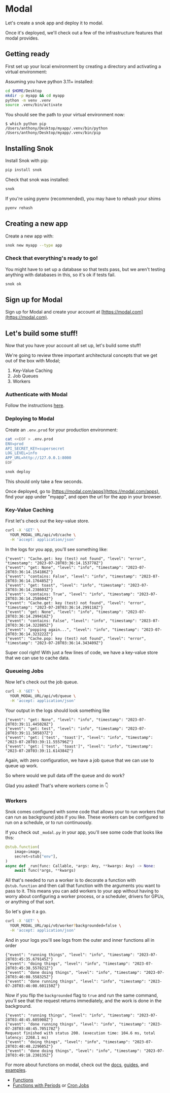 # Modal

Let's create a snok app and deploy it to modal.

Once it's deployed, we'll check out a few of the infrastructure features that modal provides.

## Getting ready

First set up your local environment by creating a directory and activating a virtual environment:

Assuming you have python 3.11+ installed:

```sh
cd $HOME/Desktop
mkdir -p myapp && cd myapp
python -m venv .venv
source .venv/bin/activate
```

You should see the path to your virtual environment now:

```
$ which python pip
/Users/anthony/Desktop/myapp/.venv/bin/python
/Users/anthony/Desktop/myapp/.venv/bin/pip
```

## Installing Snok

Install Snok with pip:

```sh
pip install snok
```

Check that snok was installed:

```sh
snok
```

If you're using pyenv (recommended), you may have to rehash your shims

```sh
pyenv rehash
```

## Creating a new app

Create a new app with:

```sh
snok new myapp --type app
```

### Check that everything's ready to go!

You might have to set up a database so that tests pass, but we aren't testing anything with databases in this, so it's ok if tests fail.

```sh
snok ok
```

## Sign up for Modal

Sign up for Modal and create your account at [https://modal.com](https://modal.com).

## Let's build some stuff!

Now that you have your account all set up, let's build some stuff!

We're going to review three important architectural concepts that we get out of the box with Modal;

1. Key-Value Caching
1. Job Queues
1. Workers

### Authenticate with Modal

Follow the instructions [here](https://modal.com/home).

### Deploying to Modal

Create an `.env.prod` for your production environment:

```sh
cat <<EOF > .env.prod
ENV=prod
API_SECRET_KEY=supersecret
LOG_LEVEL=info
APP_URL=http://127.0.0.1:8000
EOF
```

```sh
snok deploy
```

This should only take a few seconds.

Once deployed, go to [https://modal.com/apps](https://modal.com/apps), find your app under "myapp", and open the url for the app in your browser.

### Key-Value Caching

First let's check out the key-value store.

```sh
curl -X 'GET' \
  YOUR_MODAL_URL/api/v0/cache \
  -H 'accept: application/json'
```

In the logs for you app, you'll see something like:

```
{"event": "Cache.get: key (test) not found", "level": "error", "timestamp": "2023-07-28T03:36:14.153778Z"}
{"event": "get: None", "level": "info", "timestamp": "2023-07-28T03:36:14.154186Z"}
{"event": "contains: False", "level": "info", "timestamp": "2023-07-28T03:36:14.176485Z"}
{"event": "get: toast", "level": "info", "timestamp": "2023-07-28T03:36:14.238603Z"}
{"event": "contains: True", "level": "info", "timestamp": "2023-07-28T03:36:14.258604Z"}
{"event": "Cache.get: key (test) not found", "level": "error", "timestamp": "2023-07-28T03:36:14.299118Z"}
{"event": "get: None", "level": "info", "timestamp": "2023-07-28T03:36:14.299416Z"}
{"event": "contains: False", "level": "info", "timestamp": "2023-07-28T03:36:14.322885Z"}
{"event": "popping again...", "level": "info", "timestamp": "2023-07-28T03:36:14.323222Z"}
{"event": "Cache.pop: key (test) not found", "level": "error", "timestamp": "2023-07-28T03:36:14.343409Z"}
```

Super cool right! With just a few lines of code, we have a key-value store that we can use to cache data.

### Queueing Jobs

Now let's check out the job queue.

```sh
curl -X 'GET' \
  YOUR_MODAL_URL/api/v0/queue \
  -H 'accept: application/json'
```

Your output in the logs should look something like

```
{"event": "get: None", "level": "info", "timestamp": "2023-07-28T03:39:11.445028Z"}
{"event": "get: test", "level": "info", "timestamp": "2023-07-28T03:39:11.505837Z"}
{"event": "get: ['test', 'toast']", "level": "info", "timestamp": "2023-07-28T03:39:11.555796Z"}
{"event": "get: ['test', 'toast']", "level": "info", "timestamp": "2023-07-28T03:39:11.614384Z"}
```

Again, with zero configuration, we have a job queue that we can use to queue up work.

So where would we pull data off the queue and do work?

Glad you asked! That's where workers come in 👇

### Workers

Snok comes configured with some code that allows your to run workers that can run as background jobs if you like. These workers can be configured to run on a schedule, or to run continuously.

If you check out `_modal.py` in your app, you'll see some code that looks like this:

```python
@stub.function(
    image=image,
    secret=stub["env"],
)
async def _run(func: Callable, *args: Any, **kwargs: Any) -> None:
    await func(*args, **kwargs)
```

All that's needed to run a worker is to decorate a function with `@stub.function` and then call that function with the arguments you want to pass to it. This means you can add workers to your app without having to worry about configuring a worker process, or a scheduler, drivers for GPUs, or anything of that sort.

So let's give it a go.

```sh
curl -X 'GET' \
  YOUR_MODAL_URL/api/v0/worker?backgrounded=false \
  -H 'accept: application/json'
```

And in your logs you'll see logs from the outer and inner functions all in order

```
{"event": "running things", "level": "info", "timestamp": "2023-07-28T03:45:35.679145Z"}
{"event": "doing things", "level": "info", "timestamp": "2023-07-28T03:45:38.557821Z"}
{"event": "done doing things", "level": "info", "timestamp": "2023-07-28T03:46:08.558325Z"}
{"event": "done running things", "level": "info", "timestamp": "2023-07-28T03:46:08.601150Z"}
```

Now if you flip the `backgrounded` flag to `true` and run the same command, you'll see that the request returns  immediately, and the work is done in the background.

```
{"event": "running things", "level": "info", "timestamp": "2023-07-28T03:48:45.605908Z"}
{"event": "done running things", "level": "info", "timestamp": "2023-07-28T03:48:45.705178Z"}
Request finished with status 200. (execution time: 104.6 ms, total latency: 2268.1 ms)
{"event": "doing things", "level": "info", "timestamp": "2023-07-28T03:48:48.229605Z"}
{"event": "done doing things", "level": "info", "timestamp": "2023-07-28T03:49:18.230135Z"}
```

For more about functions on modal, check out the [docs](https://modal.com/docs), [guides](https://modal.com/docs/guide), and [examples](https://github.com/modal-labs/modal-examples).

- [Functions](https://modal.com/docs/reference/modal.Function)
- [Functions with Periods](https://modal.com/docs/reference/modal.Period) or [Cron Jobs](https://modal.com/docs/reference/modal.Cron)

